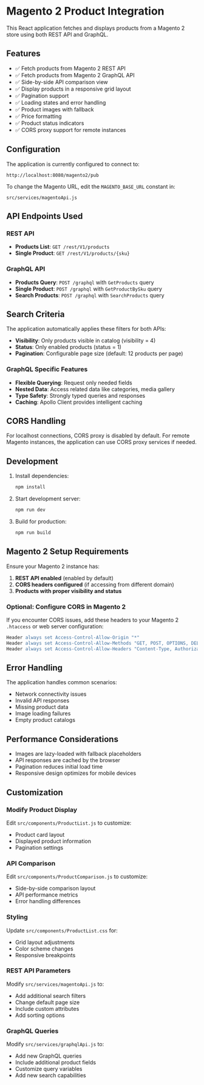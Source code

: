 # Magento 2 Product Integration

This React application fetches and displays products from a Magento 2 store using both REST API and GraphQL.

## Features

- ✅ Fetch products from Magento 2 REST API
- ✅ Fetch products from Magento 2 GraphQL API
- ✅ Side-by-side API comparison view
- ✅ Display products in a responsive grid layout
- ✅ Pagination support
- ✅ Loading states and error handling
- ✅ Product images with fallback
- ✅ Price formatting
- ✅ Product status indicators
- ✅ CORS proxy support for remote instances

## Configuration

The application is currently configured to connect to:
```
http://localhost:8080/magento2/pub
```

To change the Magento URL, edit the `MAGENTO_BASE_URL` constant in:
```
src/services/magentoApi.js
```

## API Endpoints Used

### REST API
- **Products List**: `GET /rest/V1/products`
- **Single Product**: `GET /rest/V1/products/{sku}`

### GraphQL API
- **Products Query**: `POST /graphql` with `GetProducts` query
- **Single Product**: `POST /graphql` with `GetProductBySku` query
- **Search Products**: `POST /graphql` with `SearchProducts` query

## Search Criteria

The application automatically applies these filters for both APIs:
- **Visibility**: Only products visible in catalog (visibility = 4)
- **Status**: Only enabled products (status = 1)
- **Pagination**: Configurable page size (default: 12 products per page)

### GraphQL Specific Features
- **Flexible Querying**: Request only needed fields
- **Nested Data**: Access related data like categories, media gallery
- **Type Safety**: Strongly typed queries and responses
- **Caching**: Apollo Client provides intelligent caching

## CORS Handling

For localhost connections, CORS proxy is disabled by default. For remote Magento instances, the application can use CORS proxy services if needed.

## Development

1. Install dependencies:
   ```bash
   npm install
   ```

2. Start development server:
   ```bash
   npm run dev
   ```

3. Build for production:
   ```bash
   npm run build
   ```

## Magento 2 Setup Requirements

Ensure your Magento 2 instance has:

1. **REST API enabled** (enabled by default)
2. **CORS headers configured** (if accessing from different domain)
3. **Products with proper visibility and status**

### Optional: Configure CORS in Magento 2

If you encounter CORS issues, add these headers to your Magento 2 `.htaccess` or web server configuration:

```apache
Header always set Access-Control-Allow-Origin "*"
Header always set Access-Control-Allow-Methods "GET, POST, OPTIONS, DELETE, PUT"
Header always set Access-Control-Allow-Headers "Content-Type, Authorization, X-Requested-With"
```

## Error Handling

The application handles common scenarios:
- Network connectivity issues
- Invalid API responses
- Missing product data
- Image loading failures
- Empty product catalogs

## Performance Considerations

- Images are lazy-loaded with fallback placeholders
- API responses are cached by the browser
- Pagination reduces initial load time
- Responsive design optimizes for mobile devices

## Customization

### Modify Product Display
Edit `src/components/ProductList.js` to customize:
- Product card layout
- Displayed product information
- Pagination settings

### API Comparison
Edit `src/components/ProductComparison.js` to customize:
- Side-by-side comparison layout
- API performance metrics
- Error handling differences

### Styling
Update `src/components/ProductList.css` for:
- Grid layout adjustments
- Color scheme changes
- Responsive breakpoints

### REST API Parameters
Modify `src/services/magentoApi.js` to:
- Add additional search filters
- Change default page size
- Include custom attributes
- Add sorting options

### GraphQL Queries
Modify `src/services/graphqlApi.js` to:
- Add new GraphQL queries
- Include additional product fields
- Customize query variables
- Add new search capabilities